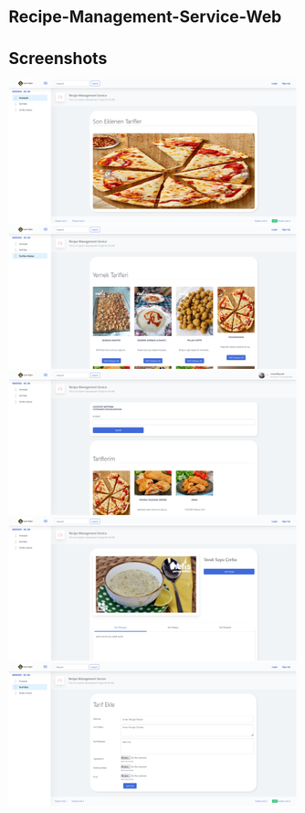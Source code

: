 # Recipe-Management-Service-Web


# Screenshots

<img src = "./Screenshots/1.png?raw=true"/> <img src = "./Screenshots/2.png?raw=true"/>
<img src = "./Screenshots/5.png?raw=true"/> <img src = "./Screenshots/3.png?raw=true"/>
<img src = "./Screenshots/4.png?raw=true"/>